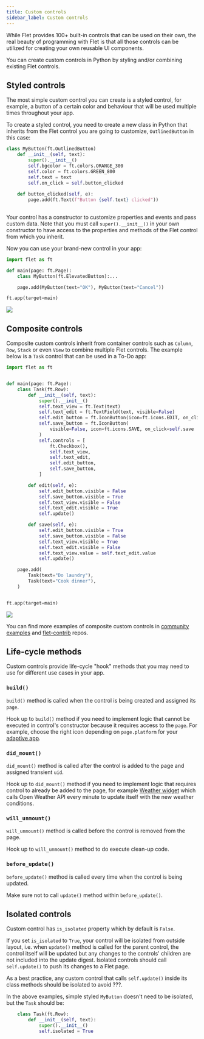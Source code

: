```yaml
---
title: Custom controls
sidebar_label: Custom controls
---
```


While Flet provides 100+ built-in controls that can be used on their own, the real beauty of programming with Flet is that all those controls can be utilized for creating your own reusable UI components.

You can create custom controls in Python by styling and/or combining existing Flet controls.

## Styled controls

The most simple custom control you can create is a styled control, for example, a button of a certain color and behaviour that will be used multiple times throughout your app.

To create a styled control, you need to create a new class in Python that inherits from the Flet control you are going to customize, `OutlinedButton` in this case:

```python
class MyButton(ft.OutlinedButton)
    def __init__(self, text):
        super().__init__()
        self.bgcolor = ft.colors.ORANGE_300
        self.color = ft.colors.GREEN_800
        self.text = text
        self.on_click = self.button_clicked
    
    def button_clicked(self, e):
        page.add(ft.Text(f"Button {self.text} clicked"))
    
```
Your control has a constructor to customize properties and events and pass custom data. Note that you must call `super().__init__()` in your own constructor to have access to the properties and methods of the Flet control from which you inherit.

Now you can use your brand-new control in your app:

```python
import flet as ft

def main(page: ft.Page):
    class MyButton(ft.ElevatedButton):...

    page.add(MyButton(text="OK"), MyButton(text="Cancel"))

ft.app(target=main)

```
<img src="/img/docs/custom-controls/styled-controls.png" className="screenshot-20" />

## Composite controls

Composite custom controls inherit from container controls such as `Column`, `Row`, `Stack` or even `View` to combine multiple Flet controls. The example below is a `Task` control that can be used in a To-Do app:

```python
import flet as ft


def main(page: ft.Page):
    class Task(ft.Row):
        def __init__(self, text):
            super().__init__()
            self.text_view = ft.Text(text)
            self.text_edit = ft.TextField(text, visible=False)
            self.edit_button = ft.IconButton(icon=ft.icons.EDIT, on_click=self.edit)
            self.save_button = ft.IconButton(
                visible=False, icon=ft.icons.SAVE, on_click=self.save
            )
            self.controls = [
                ft.Checkbox(),
                self.text_view,
                self.text_edit,
                self.edit_button,
                self.save_button,
            ]

        def edit(self, e):
            self.edit_button.visible = False
            self.save_button.visible = True
            self.text_view.visible = False
            self.text_edit.visible = True
            self.update()

        def save(self, e):
            self.edit_button.visible = True
            self.save_button.visible = False
            self.text_view.visible = True
            self.text_edit.visible = False
            self.text_view.value = self.text_edit.value
            self.update()

    page.add(
        Task(text="Do laundry"),
        Task(text="Cook dinner"),
    )


ft.app(target=main)
```

<img src="/img/docs/custom-controls/composite-controls.gif" className="screenshot-60" />

You can find more examples of composite custom controls in [community examples](https://github.com/flet-dev/examples/tree/main/python/community) and [flet-contrib](https://github.com/flet-dev/flet-contrib/tree/main/flet_contrib) repos.

## Life-cycle methods 

Custom controls provide life-cycle "hook" methods that you may need to use for different use cases in your app.

### `build()`

`build()` method is called when the control is being created and assigned its `page`. 

Hook up to `build()` method if you need to implement logic that cannot be executed in control's constructor because it requires access to the `page`. For example, choose the right icon depending on `page.platform` for your [adaptive app](adaptive-apps#custom-adaptive-controls). 

### `did_mount()` 

`did_mount()` method is called after the control is added to the page and assigned transient `uid`.

Hook up to `did_mount()` method if you need to implement logic that requires control to already be added to the page, for example [Weather widget](https://github.com/flet-dev/examples/tree/main/python/community/weather_widget) which calls Open Weather API every minute to update itself with the new weather conditions.

### `will_unmount()` 

`will_unmount()` method is called before the control is removed from the page.

Hook up to `will_unmount()` method to do execute clean-up code.

### `before_update()`

`before_update()` method is called every time when the control is being updated.

Make sure not to call `update()` method within `before_update()`.

## Isolated controls

Custom control has `is_isolated` property which by default is `False`. 

If you set `is_isolated` to `True`, your control will be isolated from outside layout, i.e. when `update()` method is called for the parent control, the control itself will be updated but any changes to the controls' children are not included into the update digest. Isolated controls should call `self.update()` to push its changes to a Flet page.

As a best practice, any custom control that calls `self.update()` inside its class methods should be isolated to avoid ???.

In the above examples, simple styled `MyButton` doesn't need to be isolated, but the `Task` should be:

```python
    class Task(ft.Row):
        def __init__(self, text):
            super().__init__()
            self.isolated = True
``` 